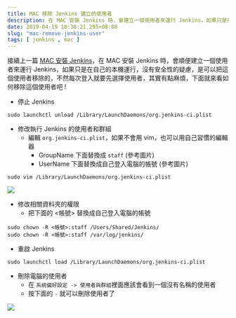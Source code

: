 ```yaml
---
title: MAC 移除 Jenkins 建立的使用者
description: 在 MAC 安裝 Jenkins 時，會建立一個使用者來運行 Jenkins，如果只是在自己的本機運行，沒有安全性的疑慮，是可以把這個使用者移除的。
date: 2019-04-19 10:30:21.295+08:00
slug: "mac-remove-jenkins-user"
tags: [ jenkins , mac ]
---
```


接續上一篇 [MAC 安裝 Jenkins](https://blog.cashwu.com/mac-install-jenkins)，在 MAC 安裝 Jenkins 時，會順便建立一個使用者來運行 Jenkins，如果只是在自己的本機運行，沒有安全性的疑慮，是可以把這個使用者移除的，不然每次登入就要先選擇使用者，其實有點麻煩，下面就來看如何移除這個使用者吧 !

- 停止 Jenkins

```shell
sudo launchctl unload /Library/LaunchDaemons/org.jenkins-ci.plist
```

- 修改執行 Jenkins 的使用者和群組
	- 編輯 `org.jenkins-ci.plist`，如果不會用 vim，也可以用自己習慣的編輯器
		- GroupName 下面替換成 `staff` (參考圖片)
		- UserName 下面替換成自己登入電腦的帳號 (參考圖片)

```shell
sudo vim /Library/LaunchDaemons/org.jenkins-ci.plist
```

![](/images/404.webp)

- 修改相關資料夾的權限
	- 把下面的 <帳號> 替換成自己登入電腦的帳號

```shell
sudo chown -R <帳號>:staff /Users/Shared/Jenkins/
sudo chown -R <帳號>:staff /var/log/jenkins/
```

- 重啟 Jenkins

```shell
sudo launchctl load /Library/LaunchDaemons/org.jenkins-ci.plist
```

- 刪除電腦的使用者
	- 在 `系統偏好設定 -> 使用者與群組`裡面應該會看到一個沒有名稱的使用者
	- 按下面的 `-` 就可以刪除使用者了

![](/images/404.webp)